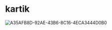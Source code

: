 # kartik
![A35AFB8D-92AE-43B6-8C16-4ECA3444D0B0](https://github.com/kartik1703/kartik/assets/143433966/90ed6b72-4b64-4ad2-87b7-9522f8486f4d)
